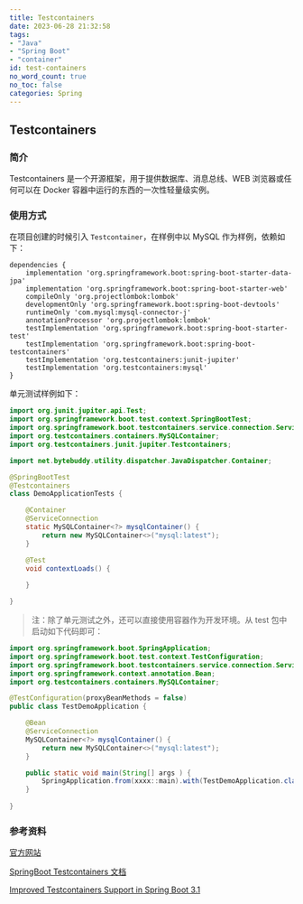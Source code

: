 ```yaml
---
title: Testcontainers
date: 2023-06-28 21:32:58
tags:
- "Java"
- "Spring Boot"
- "container"
id: test-containers
no_word_count: true
no_toc: false
categories: Spring
---
```


## Testcontainers

### 简介

Testcontainers 是一个开源框架，用于提供数据库、消息总线、WEB 浏览器或任何可以在 Docker 容器中运行的东西的一次性轻量级实例。

### 使用方式

在项目创建的时候引入 `Testcontainer`，在样例中以 MySQL 作为样例，依赖如下：

```grovvy
dependencies {
	implementation 'org.springframework.boot:spring-boot-starter-data-jpa'
	implementation 'org.springframework.boot:spring-boot-starter-web'
	compileOnly 'org.projectlombok:lombok'
	developmentOnly 'org.springframework.boot:spring-boot-devtools'
	runtimeOnly 'com.mysql:mysql-connector-j'
	annotationProcessor 'org.projectlombok:lombok'
	testImplementation 'org.springframework.boot:spring-boot-starter-test'
	testImplementation 'org.springframework.boot:spring-boot-testcontainers'
	testImplementation 'org.testcontainers:junit-jupiter'
    testImplementation 'org.testcontainers:mysql'
}
```

单元测试样例如下：

```java
import org.junit.jupiter.api.Test;
import org.springframework.boot.test.context.SpringBootTest;
import org.springframework.boot.testcontainers.service.connection.ServiceConnection;
import org.testcontainers.containers.MySQLContainer;
import org.testcontainers.junit.jupiter.Testcontainers;

import net.bytebuddy.utility.dispatcher.JavaDispatcher.Container;

@SpringBootTest
@Testcontainers
class DemoApplicationTests {

	@Container
    @ServiceConnection
    static MySQLContainer<?> mysqlContainer() {
        return new MySQLContainer<>("mysql:latest");
    }

	@Test
	void contextLoads() {
		
	}

}
```

> 注：除了单元测试之外，还可以直接使用容器作为开发环境。从 test 包中启动如下代码即可：

```java
import org.springframework.boot.SpringApplication;
import org.springframework.boot.test.context.TestConfiguration;
import org.springframework.boot.testcontainers.service.connection.ServiceConnection;
import org.springframework.context.annotation.Bean;
import org.testcontainers.containers.MySQLContainer;

@TestConfiguration(proxyBeanMethods = false)
public class TestDemoApplication {

    @Bean
    @ServiceConnection
    MySQLContainer<?> mysqlContainer() {
        return new MySQLContainer<>("mysql:latest");
    }

    public static void main(String[] args ) {
        SpringApplication.from(xxxx::main).with(TestDemoApplication.class).run(args);
    }
    
}
```

### 参考资料

[官方网站](https://testcontainers.com/)

[SpringBoot Testcontainers 文档](https://docs.spring.io/spring-boot/docs/current/reference/htmlsingle/#features.testing.testcontainers)

[Improved Testcontainers Support in Spring Boot 3.1](https://spring.io/blog/2023/06/23/improved-testcontainers-support-in-spring-boot-3-1)

